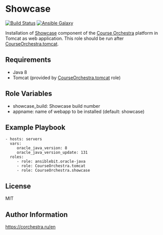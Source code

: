 Showcase
=========

[![Build Status](https://ci.corchestra.ru/buildStatus/icon?job=showcaseansible/master)](https://ci.corchestra.ru/job/showcaseansible/job/master/)
[![Ansible Galaxy](https://img.shields.io/badge/galaxy-CourseOrchestra.showcase-blue.svg)](https://galaxy.ansible.com/CourseOrchestra/showcase/)

Installation of [Showcase](https://corchestra.ru/wiki/index.php?title=Showcase) component of the [Course Orchestra](https://corchestra.ru/en/) platform in Tomcat as web application. This role should be run after [CourseOrchestra.tomcat](https://galaxy.ansible.com/CourseOrchestra/tomcat/).

Requirements
------------

* Java 8
* Tomcat (provided by [CourseOrchestra.tomcat](https://galaxy.ansible.com/CourseOrchestra/tomcat/) role)


Role Variables
--------------

* showcase_build: Showcase build number
* appname: name of webapp to be installed (default: showcase)

Example Playbook
----------------

    - hosts: servers
      vars:
         oracle_java_version: 8
         oracle_java_version_update: 131
      roles:
         - role: ansiblebit.oracle-java
         - role: CourseOrchestra.tomcat
         - role: CourseOrchestra.showcase

License
-------

MIT

Author Information
------------------

https://corchestra.ru/en
